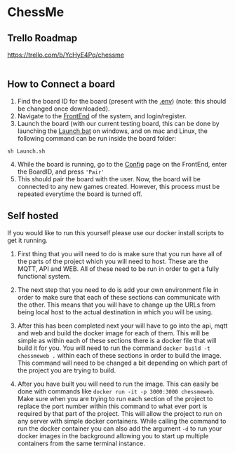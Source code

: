 # ChessMe
## Trello Roadmap
https://trello.com/b/YcHyE4Pq/chessme
<br/><br/>
## How to Connect a board
1. Find the board ID for the board (present with the [.env](board/.env)) (note: this should be changed once downloaded).
2. Navigate to the [FrontEnd](http://chessme.freemyip.com/register) of the system, and login/register.
3. Launch the board (with our current testing board, this can be done by launching the [Launch.bat](board/launch.bat) on windows, and on mac and Linux, the following command can be run inside the board folder:
  ```  
  sh Launch.sh
  ```
4. While the board is running, go to the [Config](http://chessme.freemyip.com/configuration) page on the FrontEnd, enter the BoardID, and press `'Pair'`
5. This should pair the board with the user. Now, the board will be connected to any new games created. However, this process must be repeated everytime the board is turned off.

## Self hosted
If you would like to run this yourself please use our docker install scripts to get it running.  
1. First thing that you will need to do is make sure that you run have all of the parts of the project which you will need to host. These are the MQTT, API and WEB. All of these need to be run in order to get a fully functional system.
   
2. The next step that you need to do is add your own environment file in order to make sure that each of these sections can communicate with the other. This means that you will have to change up the URLs from being local host to the actual destination in which you will be using.
   
3. After this has been completed next your will have to go into the api, mqtt and web and build the docker image for each of them. This will be simple as within each of these sections there is a docker file that will build it for you. You will need to run the command ``` docker build -t chessmeweb . ``` within each of these sections in order to build the image. This command will need to be changed a bit depending on which part of the project you are trying to build.
   
4. After you have built you will need to run the image. This can easily be done with commands like ``` docker run -it -p 3000:3000 chessmeweb ```. Make sure when you are trying to run each section of the project to replace the port number within this command to what ever port is required by that part of the project. This will allow the project to run on any server with simple docker containers. While calling the command to run the docker container you can also add the argument ```-d``` to run your docker images in the background allowing you to start up multiple containers from the same terminal instance. 
